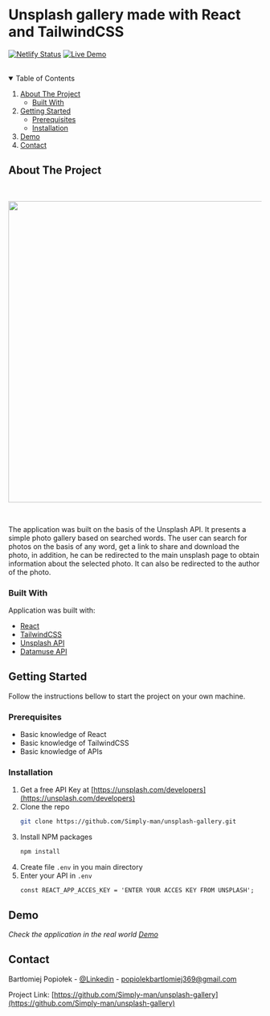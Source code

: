 # Unsplash gallery made with React and TailwindCSS 
[![Netlify Status](https://api.netlify.com/api/v1/badges/f76e5a48-bbb7-40ef-97cc-a6c417371c68/deploy-status)](https://app.netlify.com/sites/unsplash-gall/deploys) [![Live Demo](https://img.shields.io/badge/demo-online-green.svg)](https://unsplash-gall.netlify.app/)

<br/>
<!-- TABLE OF CONTENTS -->
<details open="open">
  <summary>Table of Contents</summary>
  <ol>
    <li>
      <a href="#about-the-project">About The Project</a>
      <ul>
        <li><a href="#built-with">Built With</a></li>
      </ul>
    </li>
    <li>
      <a href="#getting-started">Getting Started</a>
      <ul>
        <li><a href="#prerequisites">Prerequisites</a></li>
        <li><a href="#installation">Installation</a></li>
      </ul>
    </li>
    <li><a href="#demo">Demo</a></li>
    <li><a href="#contact">Contact</a></li>
  </ol>
</details>

<!-- ABOUT THE PROJECT -->

## About The Project

<br>
<p align="center">
<a href="https://unsplash-gall.netlify.com" target="_blank"> <img src="screenshotFortGithub/unsplashGallery.png" width=600/></a>
</p>
<br>

The application was built on the basis of the Unsplash API. It presents a simple photo gallery based on searched words. The user can search for photos on the basis of any word, get a link to share and download the photo, in addition, he can be redirected to the main unsplash page to obtain information about the selected photo. It can also be redirected to the author of the photo.

### Built With

Application was built with:

-   [React](https://reactjs.org/)
-   [TailwindCSS](https://tailwindcss.com/)
-   [Unsplash API](https://unsplash.com/developers)
-   [Datamuse API](https://www.datamuse.com/api/)

<!-- GETTING STARTED -->

## Getting Started

Follow the instructions bellow to start the project on your own machine.

### Prerequisites

-   Basic knowledge of React
-   Basic knowledge of TailwindCSS
-   Basic knowledge of APIs

### Installation

1. Get a free API Key at [https://unsplash.com/developers](https://unsplash.com/developers)
2. Clone the repo
    ```sh
    git clone https://github.com/Simply-man/unsplash-gallery.git
    ```
3. Install NPM packages
    ```sh
    npm install
    ```
4. Create file `.env` in you main directory
5. Enter your API in `.env`
    ```JS
    const REACT_APP_ACCES_KEY = 'ENTER YOUR ACCES KEY FROM UNSPLASH';
    ```

<!-- USAGE EXAMPLES -->

## Demo

_Check the application in the real world [Demo](https://unsplash-gall.netlify.com)_

<!-- CONTACT -->

## Contact

Bartłomiej Popiołek - [@Linkedin](https://www.linkedin.com/in/bart%C5%82omiej-popio%C5%82ek-6394981b2/) - popiolekbartlomiej369@gmail.com

Project Link: [https://github.com/Simply-man/unsplash-gallery](https://github.com/Simply-man/unsplash-gallery)
